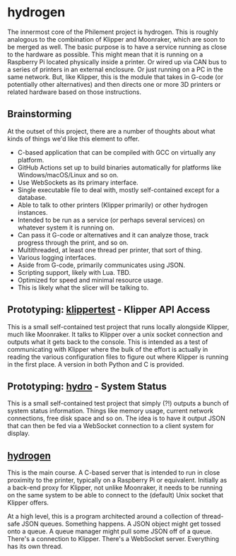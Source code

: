 # hydrogen
The innermost core of the Philement project is hydrogen. This is roughly analogous to the combination of Klipper and Moonraker, which are soon to be merged as well. The basic purpose is to have a service running as close to the hardware as possible. This might mean that it is running on a Raspberry Pi located physically inside a printer. Or wired up via CAN bus to a series of printers in an external enclosure. Or just running on a PC in the same network. But, like Klipper, this is the module that takes in G-code (or potentially other alternatives) and then directs one or more 3D printers or related hardware based on those instructions.

## Brainstorming
At the outset of this project, there are a number of thoughts about what kinds of things we'd like this element to offer.

- C-based application that can be compiled with GCC on virtually any platform.
- GitHub Actions set up to build binaries automatically for platforms like Windows/macOS/Linux and so on.
- Use WebSockets as its primary interface.
- Single executable file to deal with, mostly self-contained except for a database.
- Able to talk to other printers (Klipper primarily) or other hydrogen instances.
- Intended to be run as a service (or perhaps several services) on whatever system it is running on.
- Can pass it G-code or alternatives and it can analyze those, track progress through the print, and so on.
- Multithreaded, at least one thread per printer, that sort of thing.
- Various logging interfaces.
- Aside from G-code, primarily communicates using JSON.
- Scripting support, likely with Lua. TBD.
- Optimized for speed and minimal resource usage.
- This is likely what the slicer will be talking to.

## Prototyping: [klippertest](https://github.com/500Foods/Philement/tree/main/elements/001-hydrogen/klippertest) - Klipper API Access
This is a small self-contained test project that runs locally alongside Klipper, much like Moonraker. It talks to Klipper over a unix socket connection and outputs what it gets back to the console. 
This is intended as a test of communicating with Klipper where the bulk of the effort is actually in reading the various configuration files to figure out where Klipper is running in the first place. 
A version in both Python and C is provided.

## Prototyping: [hydro](https://github.com/500Foods/Philement/tree/main/elements/001-hydrogen/hydro) - System Status
This is a small self-contained test project that simply (?!) outputs a bunch of system status information. Things like memory usage, current network connections, free disk space and so on. The idea is
to have it output JSON that can then be fed via a WebSocket connection to a client system for display.

## [hydrogen](https://github.com/500Foods/Philement/blob/main/elements/001-hydrogen/hydrogen)
This is the main course. A C-based server that is intended to run in close proximity to the printer, typically on a Raspberry Pi or equivalent. Initially as a back-end proxy for Klipper, not unlike Moonraker, it needs to be running on the same system to be able to connect to the (default) Unix socket that Klipper offers. 

At a high level, this is a program architected around a collection of thread-safe JSON queues. Something happens. A JSON object might get tossed onto a queue. A queue manager might pull some JSON off of a queue. There's a connection to Klipper. There's a WebSocket server. Everything has its own thread. 



